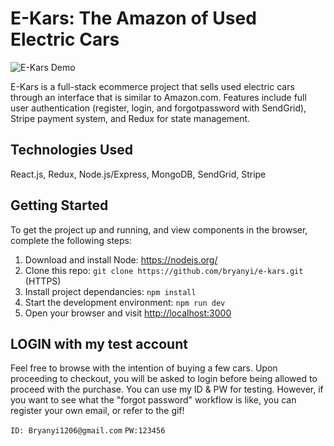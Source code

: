 # E-Kars: The Amazon of Used Electric Cars

![E-Kars Demo](./backend/data/gifs/ekars_gif_1.gif)

E-Kars is a full-stack ecommerce project that sells used electric cars through an interface that is similar to Amazon.com. Features include full user authentication (register, login, and forgotpassword with SendGrid), Stripe payment system, and Redux for state management.

## Technologies Used

React.js, Redux, Node.js/Express, MongoDB, SendGrid, Stripe

## Getting Started

To get the project up and running, and view components in the browser, complete the following steps:

1. Download and install Node: <https://nodejs.org/>
2. Clone this repo: `git clone https://github.com/bryanyi/e-kars.git` (HTTPS)
3. Install project dependancies: `npm install`
4. Start the development environment: `npm run dev`
5. Open your browser and visit <http://localhost:3000>

## LOGIN with my test account

Feel free to browse with the intention of buying a few cars. Upon proceeding to checkout, you will be asked to login before being allowed to proceed with the purchase.
You can use my ID & PW for testing. However, if you want to see what the "forgot password" workflow is like, you can register your own email, or refer to the gif!

`ID: Bryanyi1206@gmail.com`
`PW:123456`
